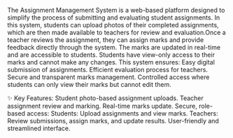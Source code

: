The Assignment Management System is a web-based platform designed to simplify the process of submitting and evaluating student assignments. In this system, students can upload photos of their completed assignments,
which are then made available to teachers for review and evaluation.Once a teacher reviews the assignment, they can assign marks and provide feedback directly through the system. The marks are updated in real-time 
and are accessible to students. Students have view-only access to their marks and cannot make any changes.
This system ensures:
Easy digital submission of assignments.
Efficient evaluation process for teachers.
Secure and transparent marks management.
Controlled access where students can only view their marks but cannot edit them.

✨ Key Features:
Student photo-based assignment uploads.
Teacher assignment review and marking.
Real-time marks update.
Secure, role-based access:
  Students: Upload assignments and view marks.
  Teachers: Review submissions, assign marks, and update results.
User-friendly and streamlined interface.
